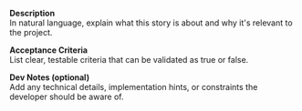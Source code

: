 **Description**  
In natural language, explain what this story is about and why it's relevant to the project.

**Acceptance Criteria**  
List clear, testable criteria that can be validated as true or false.

**Dev Notes (optional)**  
Add any technical details, implementation hints, or constraints the developer should be aware of.
